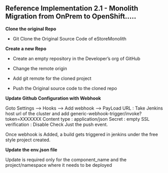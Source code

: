 ## Reference Implementation 2.1 - Monolith Migration from OnPrem to OpenShift.....

**Clone the original Repo**

 - Git Clone the Original Source Code of eStoreMonolith
 
**Create a new Repo**

- Create an empty repository in the Developer’s org of GitHub

- Change the remote origin

- Add git remote for the cloned project

- Push the Original source code to the cloned repo


**Update Github Configuration with Webhook**

Goto Settings —> Hooks —> Add webhook —> PayLoad URL : 
Take Jenkins host url of the cluster and add generic-webhook-trigger/invoke?token=XXXXXXX 
Content type : application/json 
Secret : empty SSL verification : Disable 
Check Just the push event.

Once webhook is Added, a build gets triggered in jenkins under the free style project created.

**Update the env.json file**

Update is required only for the component_name and the project/namespace where it needs to be deployed

